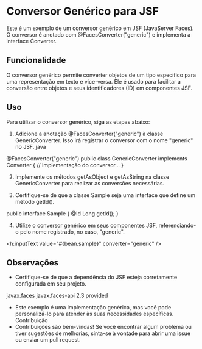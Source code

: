 # Conversor Genérico para JSF

Este é um exemplo de um conversor genérico em JSF (JavaServer Faces). O conversor é anotado com @FacesConverter("generic") e implementa a interface Converter.

## Funcionalidade

O conversor genérico permite converter objetos de um tipo específico para uma representação em texto e vice-versa. Ele é usado para facilitar a conversão entre objetos e seus identificadores (ID) em componentes JSF.

## Uso

Para utilizar o conversor genérico, siga as etapas abaixo:

1. Adicione a anotação @FacesConverter("generic") à classe GenericConverter. Isso irá registrar o conversor com o nome "generic" no JSF.
java

@FacesConverter("generic")
public class GenericConverter implements Converter {
    // Implementação do conversor...
}

2. Implemente os métodos getAsObject e getAsString na classe GenericConverter para realizar as conversões necessárias.

3. Certifique-se de que a classe Sample seja uma interface que define um método getId().

public interface Sample {
    @Id
    Long getId();
}

4. Utilize o conversor genérico em seus componentes JSF, referenciando-o pelo nome registrado, no caso, "generic".

<h:inputText value="#{bean.sample}" converter="generic" />

## Observações

- Certifique-se de que a dependência do JSF esteja corretamente configurada em seu projeto.

<dependency>
    <groupId>javax.faces</groupId>
    <artifactId>javax.faces-api</artifactId>
    <version>2.3</version>
    <scope>provided</scope>
</dependency>

- Este exemplo é uma implementação genérica, mas você pode personalizá-lo para atender às suas necessidades específicas.
Contribuição
- Contribuições são bem-vindas! Se você encontrar algum problema ou tiver sugestões de melhorias, sinta-se à vontade para abrir uma issue ou enviar um pull request.
